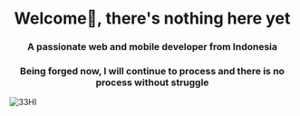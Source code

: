 <h1 align="center">Welcome👋, there's nothing here yet</h1>
<h3 align="center">A passionate web and mobile developer from Indonesia</h3>
<h3 align="center">Being forged now, I will continue to process and there is no process without struggle</h3>

![33HI](https://github.com/diazadriansyah/diazadriansyah/assets/107654110/60dc0053-b438-44bc-b56f-21622ca45fd3)
